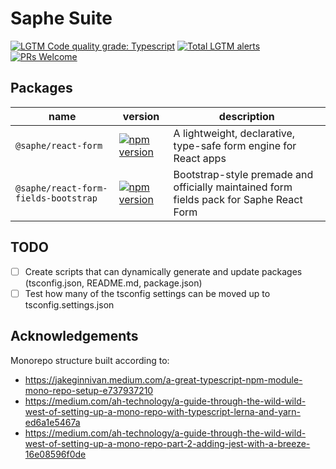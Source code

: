 # Saphe Suite

[![LGTM Code quality grade: Typescript](https://img.shields.io/lgtm/grade/javascript/g/saphewilliam/saphe-packages.svg?logo=lgtm&logoWidth=18)](https://lgtm.com/projects/g/saphewilliam/saphe-packages/context:javascript)
[![Total LGTM alerts](https://img.shields.io/lgtm/alerts/g/saphewilliam/saphe-packages.svg?logo=lgtm&logoWidth=18)](https://lgtm.com/projects/g/saphewilliam/saphe-packages/alerts/)
[![PRs Welcome](https://img.shields.io/badge/PRs-welcome-brightgreen.svg)](https://reactjs.org/docs/how-to-contribute.html#your-first-pull-request)

## Packages
name|version|description
-|-|-
`@saphe/react-form`|[![npm version](https://img.shields.io/npm/v/@saphe/react-form.svg?style=flat)](https://www.npmjs.com/package/@saphe/react-form)|A lightweight, declarative, type-safe form engine for React apps
`@saphe/react-form-fields-bootstrap`|[![npm version](https://img.shields.io/npm/v/@saphe/react-form-fields-bootstrap.svg?style=flat)](https://www.npmjs.com/package/@saphe/react-form-fields-bootstrap)|Bootstrap-style premade and officially maintained form fields pack for Saphe React Form

## TODO
- [ ] Create scripts that can dynamically generate and update packages (tsconfig.json, README.md, package.json)
- [ ] Test how many of the tsconfig settings can be moved up to tsconfig.settings.json

## Acknowledgements
Monorepo structure built according to: 
- https://jakeginnivan.medium.com/a-great-typescript-npm-module-mono-repo-setup-e737937210
- https://medium.com/ah-technology/a-guide-through-the-wild-wild-west-of-setting-up-a-mono-repo-with-typescript-lerna-and-yarn-ed6a1e5467a
- https://medium.com/ah-technology/a-guide-through-the-wild-wild-west-of-setting-up-a-mono-repo-part-2-adding-jest-with-a-breeze-16e08596f0de
